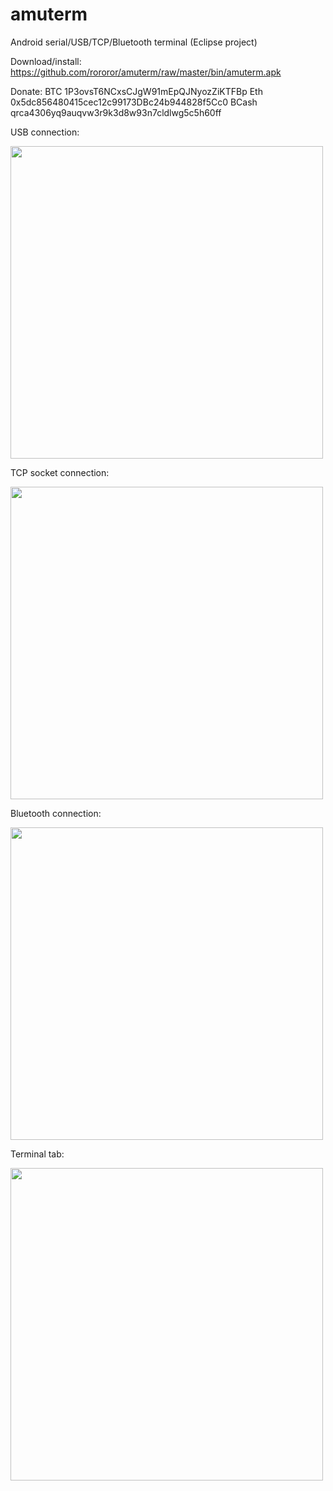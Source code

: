 # amuterm
Android serial/USB/TCP/Bluetooth terminal (Eclipse project)

Download/install: https://github.com/rororor/amuterm/raw/master/bin/amuterm.apk

Donate: BTC 1P3ovsT6NCxsCJgW91mEpQJNyozZiKTFBp Eth 0x5dc856480415cec12c99173DBc24b944828f5Cc0 BCash qrca4306yq9auqvw3r9k3d8w93n7cldlwg5c5h60ff

USB connection:

<img src="https://raw.github.com/rororor/amuterm/master/doc/pic/conn_usb.png" width="500"/>

TCP socket connection:

<img src="https://raw.github.com/rororor/amuterm/master/doc/pic/conn_tcp.png" width="500"/>

Bluetooth connection:

<img src="https://raw.github.com/rororor/amuterm/master/doc/pic/conn_bluetooth.png" width="500"/>

Terminal tab:

<img src="https://raw.github.com/rororor/amuterm/master/doc/pic/term.png" width="500"/>
